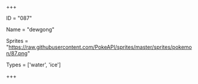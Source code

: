 




+++

ID = "087"

Name = "dewgong"

Sprites = "https://raw.githubusercontent.com/PokeAPI/sprites/master/sprites/pokemon/87.png"

Types = ['water', 'ice']

+++

